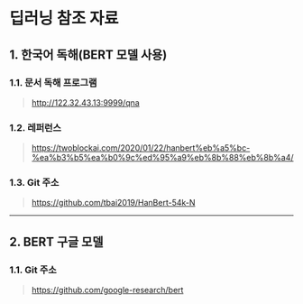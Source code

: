 # 딥러닝 참조 자료
## 1. 한국어 독해(BERT 모델 사용)
### 1.1. 문서 독해 프로그램

> http://122.32.43.13:9999/qna
### 1.2. 레퍼런스
> https://twoblockai.com/2020/01/22/hanbert%eb%a5%bc-%ea%b3%b5%ea%b0%9c%ed%95%a9%eb%8b%88%eb%8b%a4/

### 1.3. Git 주소
> https://github.com/tbai2019/HanBert-54k-N
---
## 2. BERT 구글 모델

### 1.1. Git 주소
> https://github.com/google-research/bert